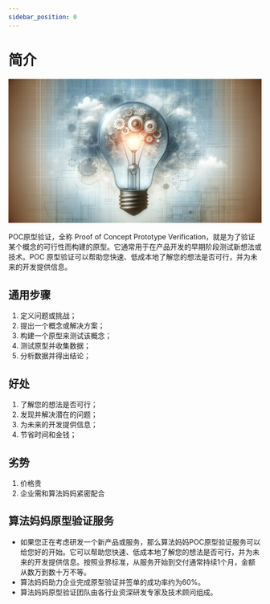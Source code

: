 ```yaml
---
sidebar_position: 0
---
```


# 简介
![](./img/poc.png)

POC原型验证，全称 Proof of Concept Prototype Verification，就是为了验证某个概念的可行性而构建的原型。它通常用于在产品开发的早期阶段测试新想法或技术。POC 原型验证可以帮助您快速、低成本地了解您的想法是否可行，并为未来的开发提供信息。

## 通用步骤

1. 定义问题或挑战；
2. 提出一个概念或解决方案；
3. 构建一个原型来测试该概念；
4. 测试原型并收集数据；
5. 分析数据并得出结论；

## 好处

1. 了解您的想法是否可行；
2. 发现并解决潜在的问题；
3. 为未来的开发提供信息；
4. 节省时间和金钱；

## 劣势

1. 价格贵
2. 企业需和算法妈妈紧密配合

## 算法妈妈原型验证服务

* 如果您正在考虑研发一个新产品或服务，那么算法妈妈POC原型验证服务可以给您好的开始。它可以帮助您快速、低成本地了解您的想法是否可行，并为未来的开发提供信息。按照业界标准，从服务开始到交付通常持续1个月，金额从数万到数十万不等。
* 算法妈妈助力企业完成原型验证并签单的成功率约为60%。
* 算法妈妈原型验证团队由各行业资深研发专家及技术顾问组成。